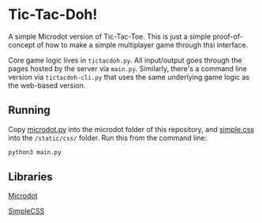 # Tic-Tac-Doh!

A simple Microdot version of Tic-Tac-Toe. This is just a simple proof-of-
concept of how to make a simple multiplayer game through thsi interface.

Core game logic lives in `tictacdoh.py`. All input/output goes through the
pages hosted by the server via `main.py`. Similarly, there's a command line
version via `tictacdoh-cli.py` that uses the same underlying game logic as the
web-based version.

## Running

Copy [microdot.py](https://github.com/miguelgrinberg/microdot/blob/main/src/microdot/microdot.py)
into the microdot folder of  this repository, and [simple.css](https://github.com/kevquirk/simple.css/blob/main/simple.css) 
into the `/static/css/` folder. Run this from the command line:

```sh
python3 main.py
```

## Libraries

[Microdot](https://github.com/miguelgrinberg/microdot/)

[SimpleCSS](https://github.com/kevquirk/simple.css)
